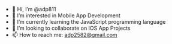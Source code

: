 - 👋 Hi, I’m @adp811
- 👀 I’m interested in Mobile App Development
- 🌱 I’m currently learning the JavaScript programming language 
- 💞️ I’m looking to collaborate on IOS App Projects
- 📫 How to reach me: adp2582@gmail.com

<!---
adp811/adp811 is a ✨ special ✨ repository because its `README.md` (this file) appears on your GitHub profile.
You can click the Preview link to take a look at your changes.
--->
